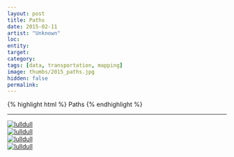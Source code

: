 ```yaml
---
layout: post
title: Paths
date: 2015-02-11
artist: "Unknown"
loc: 
entity: 
target: 
category: 
tags: [data, transportation, mapping]
image: thumbs/2015_paths.jpg
hidden: false
permalink:
---
```




{% highlight html %}
Paths
{% endhighlight %}

---



<div class="post_image">
	<a href="{{ site.baseurl }}/images/posts/2015_paths/001.jpg" target="_blank">
	<img src="{{ site.baseurl }}/images/posts/2015_paths/001.jpg" alt="lulldull"></a>
</div>

<div class="post_image">
	<a href="{{ site.baseurl }}/images/posts/2015_paths/002.jpg" target="_blank">
	<img src="{{ site.baseurl }}/images/posts/2015_paths/002.jpg" alt="lulldull"></a>
</div>

<div class="post_image">
	<a href="{{ site.baseurl }}/images/posts/2015_paths/003.jpg" target="_blank">
	<img src="{{ site.baseurl }}/images/posts/2015_paths/003.jpg" alt="lulldull"></a>
</div>

<div class="post_image">
	<a href="{{ site.baseurl }}/images/posts/2015_paths/004.jpg" target="_blank">
	<img src="{{ site.baseurl }}/images/posts/2015_paths/004.jpg" alt="lulldull"></a>
</div>

